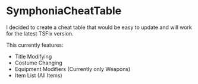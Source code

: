 # SymphoniaCheatTable
I decided to create a cheat table that would be easy to update and will work for the latest TSFix version.


This currently features:
- Title Modifying
- Costume Changing
- Equipment Modifiers (Currently only Weapons)
- Item List (All Items)

